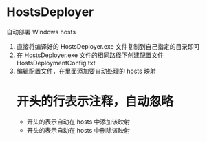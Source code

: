 # HostsDeployer
 自动部署 Windows hosts

 1. 直接将编译好的 HostsDeployer.exe 文件复制到自己指定的目录即可
 2. 在 HostsDeployer.exe 文件的相同路径下创建配置文件 HostsDeploymentConfig.txt
 3. 编辑配置文件，在里面添加要自动处理的 hosts 映射
    # 开头的行表示注释，自动忽略
    + 开头的表示自动在 hosts 中添加该映射
    - 开头的表示自动在 hosts 中删除该映射
